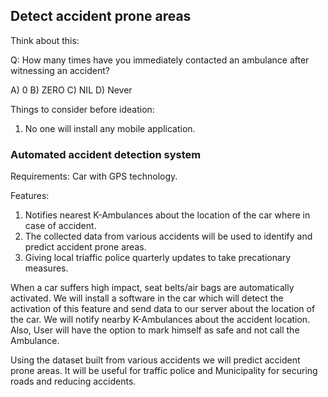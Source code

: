 ## Detect accident prone areas

Think about this:

Q: How many times have you immediately contacted an ambulance after witnessing an accident?

A) 0                B) ZERO                        C) NIL                        D) Never

Things to consider before ideation:

1. No one will install any mobile application.

### Automated accident detection system

Requirements: Car with GPS technology.

Features:

1. Notifies nearest K-Ambulances about the location of the car where in case of accident.
2. The collected data from various accidents will be used to identify and predict accident prone areas.
3. Giving local triaffic police quarterly updates to take precationary measures.

When a car suffers high impact, seat belts/air bags are automatically activated. We will install a software in the car which will detect the activation of this feature and send data to our server about the location of the car. We will notify nearby K-Ambulances about the accident location. Also, User will have the option to mark himself as safe and not call the Ambulance.

Using the dataset built from various accidents we will predict accident prone areas. It will be useful for traffic police and Municipality for securing roads and reducing accidents.

